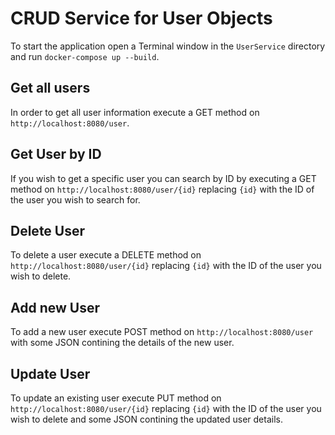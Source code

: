 # CRUD Service for User Objects

To start the application open a Terminal window in the `UserService` directory and run `docker-compose up --build`.

## Get all users
In order to get all user information execute a GET method on `http://localhost:8080/user`.

## Get User by ID
If you wish to get a specific user you can search by ID by executing a GET method on `http://localhost:8080/user/{id}` replacing `{id}` with the ID of the user you wish to search for.

## Delete User
To delete a user execute a DELETE method on `http://localhost:8080/user/{id}` replacing `{id}` with the ID of the user you wish to delete.

## Add new User
To add a new user execute POST method on `http://localhost:8080/user` with some JSON contining the details of the new user.

## Update User
To update an existing user execute PUT method on `http://localhost:8080/user/{id}` replacing `{id}` with the ID of the user you wish to delete and some JSON contining the updated user details.
